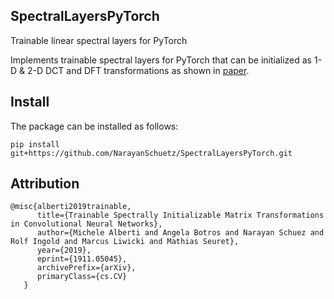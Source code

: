 ## SpectralLayersPyTorch
Trainable linear spectral layers for PyTorch

Implements trainable spectral layers for PyTorch that can be initialized as 1-D & 2-D DCT and DFT transformations as shown in [paper](https://arxiv.org/abs/1911.05045).

## Install
The package can be installed as follows:

    pip install git+https://github.com/NarayanSchuetz/SpectralLayersPyTorch.git
    

## Attribution

```
@misc{alberti2019trainable,
      title={Trainable Spectrally Initializable Matrix Transformations in Convolutional Neural Networks}, 
      author={Michele Alberti and Angela Botros and Narayan Schuez and Rolf Ingold and Marcus Liwicki and Mathias Seuret},
      year={2019},
      eprint={1911.05045},
      archivePrefix={arXiv},
      primaryClass={cs.CV}
   }
```
